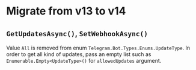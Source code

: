 # Migrate from v13 to v14

## `GetUpdatesAsync()`, `SetWebhookAsync()`

Value `All` is removed from enum `Telegram.Bot.Types.Enums.UpdateType`. In order to get all kind of updates, pass an empty list such as `Enumerable.Empty<UpdateType>()` for `allowedUpdates` argument.

